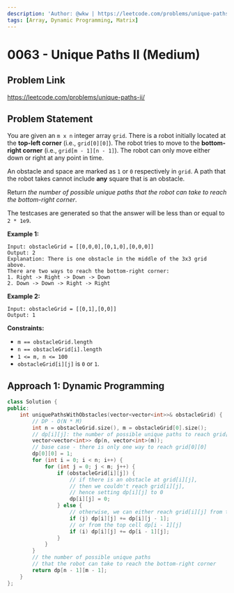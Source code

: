 ```yaml
---
description: 'Author: @wkw | https://leetcode.com/problems/unique-paths-ii/'
tags: [Array, Dynamic Programming, Matrix]
---
```


# 0063 - Unique Paths II (Medium)

## Problem Link

https://leetcode.com/problems/unique-paths-ii/

## Problem Statement

You are given an `m x n` integer array `grid`. There is a robot initially located at the **top-left corner** (i.e., `grid[0][0]`). The robot tries to move to the **bottom-right corner** (i.e., `grid[m - 1][n - 1]`). The robot can only move either down or right at any point in time.

An obstacle and space are marked as `1` or `0` respectively in `grid`. A path that the robot takes cannot include **any** square that is an obstacle.

Return _the number of possible unique paths that the robot can take to reach the bottom-right corner_.

The testcases are generated so that the answer will be less than or equal to `2 * 1e9`.

**Example 1:**

```
Input: obstacleGrid = [[0,0,0],[0,1,0],[0,0,0]]
Output: 2
Explanation: There is one obstacle in the middle of the 3x3 grid above.
There are two ways to reach the bottom-right corner:
1. Right -> Right -> Down -> Down
2. Down -> Down -> Right -> Right
```

**Example 2:**

```
Input: obstacleGrid = [[0,1],[0,0]]
Output: 1
```

**Constraints:**

- `m == obstacleGrid.length`
- `n == obstacleGrid[i].length`
- `1 <= m, n <= 100`
- `obstacleGrid[i][j]` is `0` or `1`.

## Approach 1: Dynamic Programming

<Tabs>
<TabItem value="cpp" label="C++">
<SolutionAuthor name="@wkw"/>

```cpp
class Solution {
public:
    int uniquePathsWithObstacles(vector<vector<int>>& obstacleGrid) {
        // DP - O(N * M)
        int n = obstacleGrid.size(), m = obstacleGrid[0].size();
        // dp[i][j]: the number of possible unique paths to reach grid[i][j]
        vector<vector<int>> dp(n, vector<int>(m));
        // base case - there is only one way to reach grid[0][0]
        dp[0][0] = 1;
        for (int i = 0; i < n; i++) {
            for (int j = 0; j < m; j++) {
                if (obstacleGrid[i][j]) {
                    // if there is an obstacle at grid[i][j],
                    // then we couldn't reach grid[i][j],
                    // hence setting dp[i][j] to 0
                    dp[i][j] = 0;
                } else {
                    // otherwise, we can either reach grid[i][j] from the left cell dp[i][j - 1]
                    if (j) dp[i][j] += dp[i][j - 1];
                    // or from the top cell dp[i - 1][j]
                    if (i) dp[i][j] += dp[i - 1][j];
                }
            }
        }
        // the number of possible unique paths
        // that the robot can take to reach the bottom-right corner
        return dp[n - 1][m - 1];
    }
};
```

</TabItem>
</Tabs>
